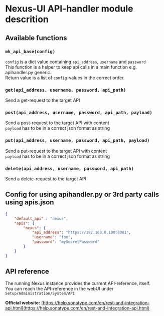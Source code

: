# Nexus-UI API-handler module descrition

## Available functions

### `mk_api_base(config)`

`config` is a dict value containing `api_address`, `username` and `password`  
This function is a helper to keep api calls in a main function e.g. apihandler.py generic.  
Return value is a list of `config`-values in the correct order.

### `get(api_address, username, password, api_path)`

Send a get-request to the target API

### `post(api_address, username, password, api_path, payload)`

Send a post-request to the target API with content  
`payload` has to be in a correct json format as string

### `put(api_address, username, password, api_path, payload)`

Send a put-request to the target API with content  
`payload` has to be in a correct json format as string

### `delete(api_address, username, password, api_path)`

Send a delete-request to the target API

## Config for using apihandler.py or 3rd party calls using apis.json

```json
{
    "default_api" : "nexus",
    "apis": {
        "nexus": {
            "api_address": "https://192.168.0.100:8081",
            "username": "foo",
            "password": "mySecretPassword"
        }
    }
}
```

## API reference

The running Nexus instance provides the current API-reference, itself.  
You can reach the API-reference in the webUI under `Setup/Administration/System/API`

**Official website:**
[https://help.sonatype.com/en/rest-and-integration-api.html](https://help.sonatype.com/en/rest-and-integration-api.html)
